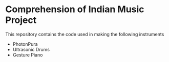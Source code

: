 # Comprehension of Indian Music Project
This repository contains the code used in making the following instruments
- PhotonPura
- Ultrasonic Drums
- Gesture Piano
